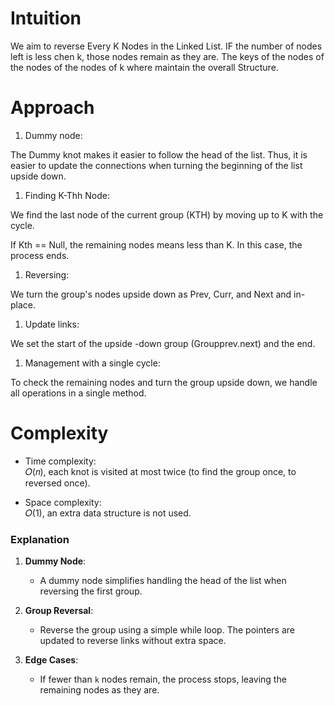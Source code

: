 Intuition
=========

We aim to reverse Every K Nodes in the Linked List. IF the number of nodes left is less chen k, those nodes remain as
they are. The keys of the nodes of the nodes of the nodes of k where maintain the overall Structure.

Approach
========

1. Dummy node:

The Dummy knot makes it easier to follow the head of the list. Thus, it is easier to update the connections when turning
the beginning of the list upside down.

1. Finding K-Thh Node:

We find the last node of the current group (KTH) by moving up to K with the cycle.

If Kth == Null, the remaining nodes means less than K. In this case, the process ends.

1. Reversing:

We turn the group's nodes upside down as Prev, Curr, and Next and in-place.

1. Update links:

We set the start of the upside -down group (Groupprev.next) and the end.

1. Management with a single cycle:

To check the remaining nodes and turn the group upside down, we handle all operations in a single method.

Complexity
==========

- Time complexity:\
  𝑂(𝑛), each knot is visited at most twice (to find the group once, to reversed once).

- Space complexity:\
  𝑂(1), an extra data structure is not used.

### Explanation

1. **Dummy Node**:

    - A dummy node simplifies handling the head of the list when reversing the first group.
2. **Group Reversal**:

    - Reverse the group using a simple while loop. The pointers are updated to reverse links without extra space.
3. **Edge Cases**:

    - If fewer than `k` nodes remain, the process stops, leaving the remaining nodes as they are.
